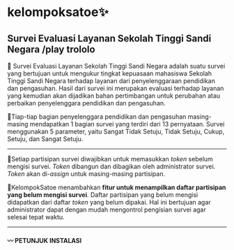 # kelompoksatoe:sparkles:
## Survei Evaluasi Layanan Sekolah Tinggi Sandi Negara /play trololo


:small_orange_diamond:  Survei Evaluasi Layanan Sekolah Tinggi Sandi Negara adalah suatu survei yang bertujuan untuk mengukur tingkat kepuasaan mahasiswa Sekolah Tinggi Sandi Negara terhadap layanan dari penyelenggaraan pendidikan dan pengasuhan. Hasil dari survei ini merupakan evaluasi terhadap layanan yang kemudian akan dijadikan bahan pertimbangan untuk perubahan atau perbaikan penyelenggara pendidikan dan pengasuhan.

:small_orange_diamond:Tiap-tiap bagian penyelenggara pendidikan dan pengasuhan masing-masing mendapatkan 1 bagian survei yang terdiri dari 13 pernyataan. Survei menggunakan 5 parameter, yaitu Sangat Tidak Setuju, Tidak Setuju, Cukup, Setuju, dan Sangat Setuju. 

------------------------------------------------------------------------------------------------------------------------------

:small_blue_diamond:Setiap partisipan survei diwajibkan untuk memasukkan _token_ sebelum mengisi survei. _Token_ dibangun dan dibagikan oleh administrator survei. _Token_ akan di-_assign_ untuk masing-masing partisipan. 

:small_blue_diamond:KelompokSatoe menambahkan **fitur untuk menampilkan daftar partisipan yang belum mengisi survei**. Daftar partisipan yang belum mengisi didapatkan dari daftar _token_ yang belum dipakai. Hal ini bertujuan agar administrator dapat dengan mudah mengontrol pengisian survei agar selesai tepat waktu.

------------------------------------------------------------------------------------------------------------------------------

#### :wavy_dash: PETUNJUK INSTALASI
